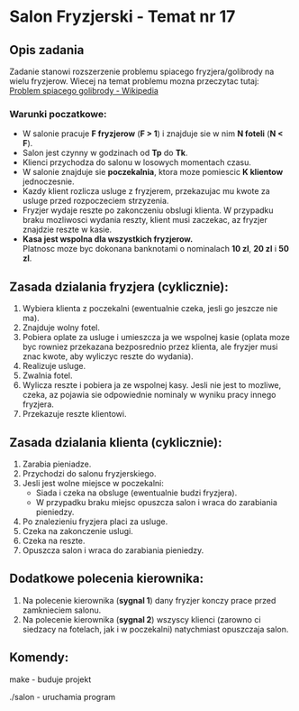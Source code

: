 # Salon Fryzjerski - Temat nr 17

## Opis zadania

Zadanie stanowi rozszerzenie problemu spiacego fryzjera/golibrody na wielu fryzjerow. Wiecej na temat problemu mozna przeczytac tutaj:  
[Problem spiacego golibrody - Wikipedia](https://pl.wikipedia.org/wiki/Problem_śpiącego_golibrody)

### Warunki poczatkowe:
- W salonie pracuje **F fryzjerow** (**F > 1**) i znajduje sie w nim **N foteli** (**N < F**).
- Salon jest czynny w godzinach od **Tp** do **Tk**.
- Klienci przychodza do salonu w losowych momentach czasu.
- W salonie znajduje sie **poczekalnia**, ktora moze pomiescic **K klientow** jednoczesnie.
- Kazdy klient rozlicza usluge z fryzjerem, przekazujac mu kwote za usluge przed rozpoczeciem strzyzenia.
- Fryzjer wydaje reszte po zakonczeniu obslugi klienta. W przypadku braku mozliwosci wydania reszty, klient musi zaczekac, az fryzjer znajdzie reszte w kasie.
- **Kasa jest wspolna dla wszystkich fryzjerow.**  
  Platnosc moze byc dokonana banknotami o nominalach **10 zl**, **20 zl** i **50 zl**.


## Zasada dzialania fryzjera (cyklicznie):
1. Wybiera klienta z poczekalni (ewentualnie czeka, jesli go jeszcze nie ma).
2. Znajduje wolny fotel.
3. Pobiera oplate za usluge i umieszcza ja we wspolnej kasie (oplata moze byc rowniez przekazana bezposrednio przez klienta, ale fryzjer musi znac kwote, aby wyliczyc reszte do wydania).
4. Realizuje usluge.
5. Zwalnia fotel.
6. Wylicza reszte i pobiera ja ze wspolnej kasy. Jesli nie jest to mozliwe, czeka, az pojawia sie odpowiednie nominaly w wyniku pracy innego fryzjera.
7. Przekazuje reszte klientowi.


## Zasada dzialania klienta (cyklicznie):
1. Zarabia pieniadze.
2. Przychodzi do salonu fryzjerskiego.
3. Jesli jest wolne miejsce w poczekalni:
   - Siada i czeka na obsluge (ewentualnie budzi fryzjera).
   - W przypadku braku miejsc opuszcza salon i wraca do zarabiania pieniedzy.
4. Po znalezieniu fryzjera placi za usluge.
5. Czeka na zakonczenie uslugi.
6. Czeka na reszte.
7. Opuszcza salon i wraca do zarabiania pieniedzy.


## Dodatkowe polecenia kierownika:
1. Na polecenie kierownika (**sygnal 1**) dany fryzjer konczy prace przed zamknieciem salonu.
2. Na polecenie kierownika (**sygnal 2**) wszyscy klienci (zarowno ci siedzacy na fotelach, jak i w poczekalni) natychmiast opuszczaja salon.

## Komendy:
make - buduje projekt

./salon - uruchamia program


